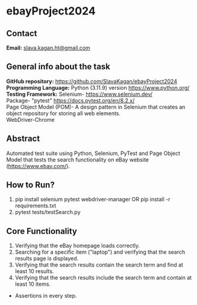 # ebayProject2024

## Contact
**Email:** slava.kagan.ht@gmail.com

## General info about the task
**GitHub repository:** https://github.com/SlavaKagan/ebayProject2024 <br />
**Programming Language:** Python (3.11.9) version https://www.python.org/ <br />
**Testing Framework:** Selenium- https://www.selenium.dev/ <br />
Package- "pytest" https://docs.pytest.org/en/8.2.x/ <br/>
Page Object Model (POM)- A design pattern in Selenium that creates an object repository for storing all web elements. <br/>
WebDriver-Chrome

## Abstract
Automated test suite using Python, Selenium, PyTest and Page Object Model that tests the search functionality on eBay website (https://www.ebay.com/). <br/>

## How to Run?
1. pip install selenium pytest webdriver-manager OR pip install -r requirements.txt
2. pytest tests/testSearch.py

## Core Functionality
1. Verifying that the eBay homepage loads correctly.
2. Searching for a specific item ("laptop") and verifying that the search results page is displayed.
3. Verifying that the search results contain the search term and find at least 10 results.
4. Verifying that the search results include the search term and contain at least 10 items.
* Assertions in every step.